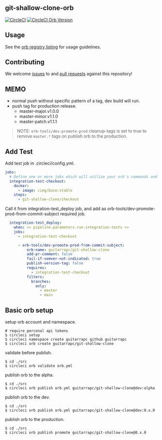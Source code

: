 ## git-shallow-clone-orb
[![CircleCI](https://circleci.com/gh/guitarrapc/git-shallow-clone-orb.svg?style=svg)](https://circleci.com/gh/guitarrapc/git-shallow-clone-orb) [![CircleCI Orb Version](https://img.shields.io/badge/endpoint.svg?url=https://badges.circleci.io/orb/guitarrapc/git-shallow-clone)](https://circleci.com/orbs/registry/orb/guitarrapc/git-shallow-clone)

## Usage

See the [orb registry listing](http://circleci.com/orbs/registry/orb/guitarrapc/git-shallow-clone) for usage guidelines.

## Contributing

We welcome [issues](https://github.com/guitarrapc/git-shallow-clone-orb/issues) to and [pull requests](https://github.com/guitarrapc/git-shallow-clone-orb/pulls) against this repository!

## MEMO

* normal push without specific pattern of a tag, dev build will run.
* push tag for production release.
    * master-major.v1.0.0
    * master-minor.v1.1.0
    * master-patch.v1.1.1

> NOTE: `orb-tools/dev-promote-prod` cleanup-tags is set to true to remove `master.*` tags on publish orb to the production.

## Add Test

Add test job in .circleci/config.yml.

```yaml
jobs:
  # Define one or more jobs which will utilize your orb's commands and parameters to validate your changes.
  integration-test-checkout:
    docker:
      - image: cimg/base:stable
    steps:
      - git-shallow-clone/checkout
```

Call it from integration-test_deploy job, and add as orb-tools/dev-promote-prod-from-commit-subject required job.

```yaml
  integration-test_deploy:
    when: << pipeline.parameters.run-integration-tests >>
    jobs:
      - integration-test-checkout

      - orb-tools/dev-promote-prod-from-commit-subject:
          orb-name: guitarrapc/git-shallow-clone
          add-pr-comment: false
          fail-if-semver-not-indicated: true
          publish-version-tag: false
          requires:
            - integration-test-checkout
          filters:
            branches:
              only:
                - master
                - main
```

## Basic orb setup

setup orb account and namespace.

```shell
# require perconal api tokens
$ circleci setup
$ circleci namespace create guitarrapc github guitarrapc
$ circleci orb create guitarrapc/git-shallow-clone
```

validate before publish.

```
$ cd ./src
$ circleci orb validate orb.yml
```

publish orb to the alpha.

```
$ cd ./src
$ circleci orb publish orb.yml guitarrapc/git-shallow-clone@dev:alpha
```


publish orb to the dev.

```
$ cd ./src
$ circleci orb publish orb.yml guitarrapc/git-shallow-clone@dev:0.x.0
```

publish orb to the production.

```
$ cd ./src
$ circleci orb publish promote guitarrapc/git-shallow-clone@0.x.0
```
